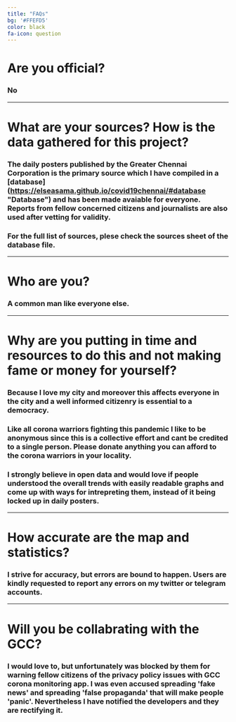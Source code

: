 ```yaml
---
title: "FAQs"
bg: '#FFEFD5'
color: black
fa-icon: question
---
```



# Are you official?

### No

------------------------

# What are your sources? How is the data gathered for this project?

### The daily posters published by the Greater Chennai Corporation is the primary source which I have compiled in a [database] (https://elseasama.github.io/covid19chennai/#database "Database") and has been made avaiable for everyone. Reports from fellow concerned citizens and journalists are also used after vetting for validity. 
### For the full list of sources, plese check the sources sheet of the database file. 

------------------------

# Who are you?

### A common man like everyone else.

------------------------

# Why are you putting in time and resources to do this and not making fame or money for yourself?

### Because I love my city and moreover this affects everyone in the city and a well informed citizenry is essential to a democracy.

### Like all corona warriors fighting this pandemic I like to be anonymous since this is a collective effort and cant be credited to a single person. Please donate anything you can afford to the corona warriors in your locality.

### I strongly believe in open data and would love if people understood the overall trends with easily readable graphs and come up with ways for intrepreting them, instead of it being locked up in daily posters.

------------------------

# How accurate are the map and statistics?

### I strive for accuracy, but errors are bound to happen. Users are kindly requested to report any errors on my twitter or telegram accounts.

------------------------

# Will you be collabrating with the GCC?

### I would love to, but unfortunately was blocked by them for warning fellow citizens of the privacy policy issues with GCC corona monitoring app. I was even accused spreading 'fake news' and spreading 'false propaganda' that will make people 'panic'. Nevertheless I have notified the developers and they are rectifying it. 



